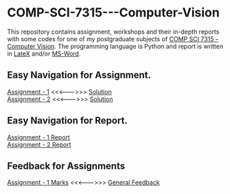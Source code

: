 # COMP-SCI-7315---Computer-Vision
This repository contains assignment, workshops and their in-depth reports with some codes for one of my postgraduate subjects of [COMP SCI 7315 - Computer Vision](https://www.adelaide.edu.au/course-outlines/109781/1/sem-1/). The programming language is Python and report is written in [LateX](https://www.latex-project.org/) and/or [MS-Word](https://products.office.com/en-au/word). 

## Easy Navigation for Assignment.  
[Assignment - 1](https://github.com/Vanditg/COMP-SCI-7315---Computer-Vision/tree/master/Assignment%20-%201/Problem) <<<--->>> [Solution](https://github.com/Vanditg/COMP-SCI-7315---Computer-Vision/tree/master/Assignment%20-%201/Solution)  
[Assignment - 2](https://github.com/Vanditg/COMP-SCI-7315---Computer-Vision/tree/master/Assignment%20-%202/Problem) <<<--->>> [Solution](https://github.com/Vanditg/COMP-SCI-7315---Computer-Vision/tree/master/Assignment%20-%202/Solution)  

## Easy Navigation for Report.  
[Assignment - 1 Report](https://github.com/Vanditg/COMP-SCI-7315---Computer-Vision/tree/master/Assignment%20-%201/Report)  
[Assignment - 2 Report](https://github.com/Vanditg/COMP-SCI-7315---Computer-Vision/tree/master/Assignment%20-%202/Report)  

## Feedback for Assignments  
[Assignment - 1 Marks](https://github.com/Vanditg/COMP-SCI-7315---Computer-Vision/blob/master/Assignment%20-%201/Feedback/Assignment%201_%20Patch%20Match.pdf) <<<--->>> [General Feedback](https://github.com/Vanditg/COMP-SCI-7315---Computer-Vision/blob/master/Assignment%20-%201/Feedback/w3-studentguide.pdf)  
